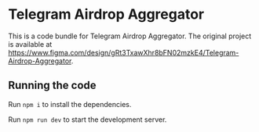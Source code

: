 
  # Telegram Airdrop Aggregator

  This is a code bundle for Telegram Airdrop Aggregator. The original project is available at https://www.figma.com/design/gRt3TxawXhr8bFN02mzkE4/Telegram-Airdrop-Aggregator.

  ## Running the code

  Run `npm i` to install the dependencies.

  Run `npm run dev` to start the development server.
  